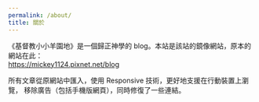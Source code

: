 ```yaml
---
permalink: /about/
title: 關於
---
```


《基督教小小羊園地》是一個歸正神學的 blog。本站是該站的鏡像網站，原本的網站在此：  
https://mickey1124.pixnet.net/blog

所有文章從原網站中匯入，使用 Responsive 技術，更好地支援在行動裝置上瀏覽，
移除廣告（包括手機版網頁），同時修復了一些連結。